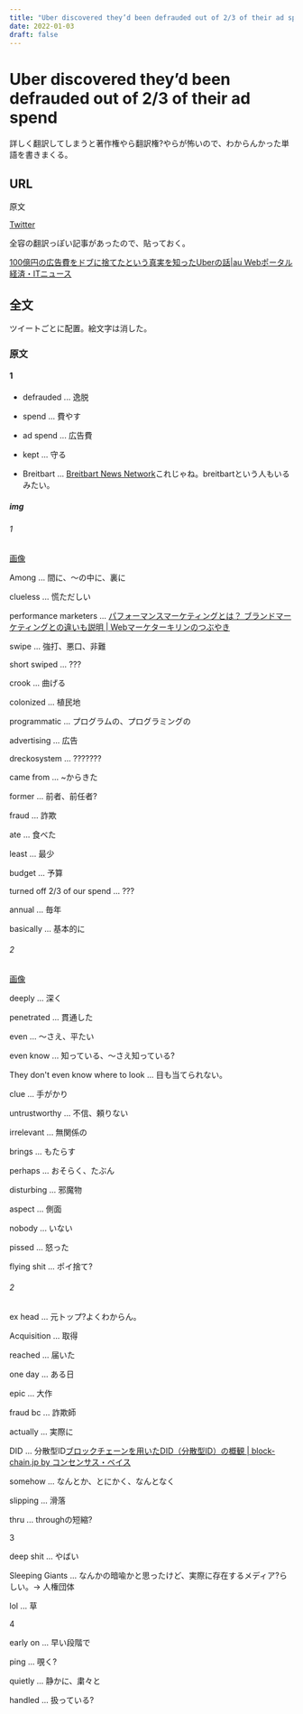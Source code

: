 ```yaml
---
title: "Uber discovered they’d been defrauded out of 2/3 of their ad spend"
date: 2022-01-03
draft: false
---
```

# Uber discovered they’d been defrauded out of 2/3 of their ad spend



詳しく翻訳してしまうと著作権やら翻訳権?やらが怖いので、わからんかった単語を書きまくる。



## URL



原文



[Twitter](https://twitter.com/nandoodles/status/1345774768746852353)



全容の翻訳っぽい記事があったので、貼っておく。



[100億円の広告費をドブに捨てたという真実を知ったUberの話|au Webポータル経済・ITニュース](https://article.auone.jp/detail/1/3/7/48_7_r_20210104_1609736612838187)



## 全文



ツイートごとに配置。絵文字は消した。



### 原文



#### 1



* defrauded ... 逸脱



* spend ... 費やす



* ad spend ... 広告費



* kept ... 守る



* Breitbart ... [Breitbart News Network](https://www.breitbart.com/)これじゃね。breitbartという人もいるみたい。



##### img



###### 1



[画像](https://pbs.twimg.com/media/Eq0nBLHW4AEa0ci?format=jpg&name=large)



Among ... 間に、〜の中に、裏に



clueless ... 慌ただしい



performance marketers ... [パフォーマンスマーケティングとは？ ブランドマーケティングとの違いも説明 | Webマーケターキリンのつぶやき](https://webkirin.info/web-marketing/3602/#:~:text=%E3%83%91%E3%83%95%E3%82%A9%E3%83%BC%E3%83%9E%E3%83%B3%E3%82%B9%E3%83%9E%E3%83%BC%E3%82%B1%E3%83%86%E3%82%A3%E3%83%B3%E3%82%B0%E3%81%A8%E3%81%AF%E3%80%81%E3%83%87%E3%82%B8%E3%82%BF%E3%83%AB,%E3%83%9E%E3%83%BC%E3%82%B1%E3%83%86%E3%82%A3%E3%83%B3%E3%82%B0%E6%89%8B%E6%B3%95%E3%82%92%E6%8C%87%E3%81%97%E3%81%BE%E3%81%99%E3%80%82)



swipe ... 強打、悪口、非難



short swiped ... ???



crook ... 曲げる



colonized ... 植民地



programmatic ... プログラムの、プログラミングの



advertising ... 広告



dreckosystem ... ???????



came from ... ~からきた



former ... 前者、前任者?



fraud ... 詐欺



ate ... 食べた



least ... 最少



budget ... 予算



turned off 2/3 of our spend ... ???



annual ... 毎年



basically ... 基本的に



###### 2



[画像](https://pbs.twimg.com/media/Eq0nBKyW4AAJ4Wt?format=jpg&name=medium)



deeply ... 深く



penetrated ... 貫通した



even ... 〜さえ、平たい



even know ... 知っている、〜さえ知っている?



They don't even know where to look ... 目も当てられない。



clue ... 手がかり



untrustworthy ... 不信、頼りない



irrelevant ... 無関係の



brings ... もたらす



perhaps ... おそらく、たぶん



disturbing ... 邪魔物



aspect ... 側面



nobody ... いない



pissed ... 怒った



flying shit ... ポイ捨て?



###### 2



ex head ... 元トップ?よくわからん。



Acquisition ... 取得



reached ... 届いた



one day ... ある日



epic ... 大作



fraud bc ... 詐欺師



actually ... 実際に



DID ... 分散型ID[ブロックチェーンを用いたDID（分散型ID）の概観 | block-chain.jp by コンセンサス・ベイス](https://block-chain.jp/business/did-overview-1/)



somehow ... なんとか、とにかく、なんとなく



slipping ... 滑落



thru ... throughの短縮?



3



deep shit ... やばい



Sleeping Giants ... なんかの暗喩かと思ったけど、実際に存在するメディア?らしい。-> 人権団体



lol ... 草



4



early on ... 早い段階で



ping ... 覗く?



quietly ... 静かに、粛々と



handled ... 扱っている?
